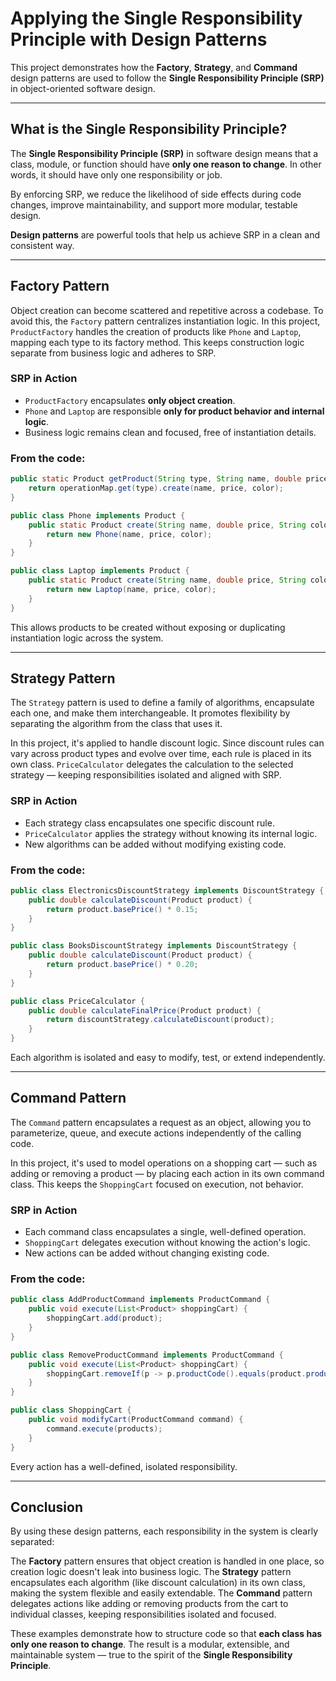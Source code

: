 # Applying the Single Responsibility Principle with Design Patterns

This project demonstrates how the **Factory**, **Strategy**, and **Command** design patterns are used to follow the **Single Responsibility Principle (SRP)** in object-oriented software design.

---

##  What is the Single Responsibility Principle?

The **Single Responsibility Principle (SRP)** in software design means that a class, module, or function should have **only one reason to change**. In other words, it should have only one responsibility or job.

By enforcing SRP, we reduce the likelihood of side effects during code changes, improve maintainability, and support more modular, testable design.

**Design patterns** are powerful tools that help us achieve SRP in a clean and consistent way.

---

## Factory Pattern 

Object creation can become scattered and repetitive across a codebase. To avoid this, the `Factory` pattern centralizes instantiation logic. In this project, `ProductFactory` handles the creation of products like `Phone` and `Laptop`, mapping each type to its factory method. This keeps construction logic separate from business logic and adheres to SRP.


###  SRP in Action

- `ProductFactory` encapsulates **only object creation**.
- `Phone` and `Laptop` are responsible **only for product behavior and internal logic**.
- Business logic remains clean and focused, free of instantiation details.

###  From the code:

```java
public static Product getProduct(String type, String name, double price, String color) {
    return operationMap.get(type).create(name, price, color);
}
```

```java
public class Phone implements Product {
    public static Product create(String name, double price, String color) {
        return new Phone(name, price, color);
    }
}
```

```java
public class Laptop implements Product {
    public static Product create(String name, double price, String color) {
        return new Laptop(name, price, color);
    }
}
```

This allows products to be created without exposing or duplicating instantiation logic across the system.

---

##  Strategy Pattern 

The `Strategy` pattern is used to define a family of algorithms, encapsulate each one, and make them interchangeable. It promotes flexibility by separating the algorithm from the class that uses it.

In this project, it's applied to handle discount logic. Since discount rules can vary across product types and evolve over time, each rule is placed in its own class. `PriceCalculator` delegates the calculation to the selected strategy — keeping responsibilities isolated and aligned with SRP.

###  SRP in Action

- Each strategy class encapsulates one specific discount rule.
- `PriceCalculator` applies the strategy without knowing its internal logic.
- New algorithms can be added without modifying existing code.
###  From the code:

```java
public class ElectronicsDiscountStrategy implements DiscountStrategy {
    public double calculateDiscount(Product product) {
        return product.basePrice() * 0.15;
    }
}
```

```java
public class BooksDiscountStrategy implements DiscountStrategy {
    public double calculateDiscount(Product product) {
        return product.basePrice() * 0.20;
    }
}
```

```java
public class PriceCalculator {
    public double calculateFinalPrice(Product product) {
        return discountStrategy.calculateDiscount(product);
    }
}
```

Each algorithm is isolated and easy to modify, test, or extend independently.

---

##  Command Pattern

The `Command` pattern encapsulates a request as an object, allowing you to parameterize, queue, and execute actions independently of the calling code.

In this project, it's used to model operations on a shopping cart — such as adding or removing a product — by placing each action in its own command class. This keeps the `ShoppingCart` focused on execution, not behavior.

### SRP in Action

- Each command class encapsulates a single, well-defined operation.
- `ShoppingCart` delegates execution without knowing the action's logic.
- New actions can be added without changing existing code.

###  From the code:

```java
public class AddProductCommand implements ProductCommand {
    public void execute(List<Product> shoppingCart) {
        shoppingCart.add(product);
    }
}
```

```java
public class RemoveProductCommand implements ProductCommand {
    public void execute(List<Product> shoppingCart) {
        shoppingCart.removeIf(p -> p.productCode().equals(product.productCode()));
    }
}
```

```java
public class ShoppingCart {
    public void modifyCart(ProductCommand command) {
        command.execute(products);
    }
}
```

Every action has a well-defined, isolated responsibility.

---

## Conclusion

By using these design patterns, each responsibility in the system is clearly separated:

The **Factory** pattern ensures that object creation is handled in one place, so creation logic doesn't leak into business logic. The **Strategy** pattern encapsulates each algorithm (like discount calculation) in its own class, making the system flexible and easily extendable. The **Command** pattern delegates actions like adding or removing products from the cart to individual classes, keeping responsibilities isolated and focused.

These examples demonstrate how to structure code so that **each class has only one reason to change**. The result is a modular, extensible, and maintainable system — true to the spirit of the **Single Responsibility Principle**.
